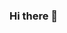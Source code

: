 ### Hi there 👋
  
<!-- [![marcoskichel's GitHub stats](https://profilestats-jpx2g05ku-marcoskichel.vercel.app/api?username=marcoskichel&count_private=true&show_icons=true&theme=dracula&layout=compact)](https://github.com/marcoskichel/github-readme-stats) [![Top Langs](https://profilestats-jpx2g05ku-marcoskichel.vercel.app/api/top-langs/?username=marcoskichel&theme=dracula)](https://github.com/marcoskichel/stats) -->
